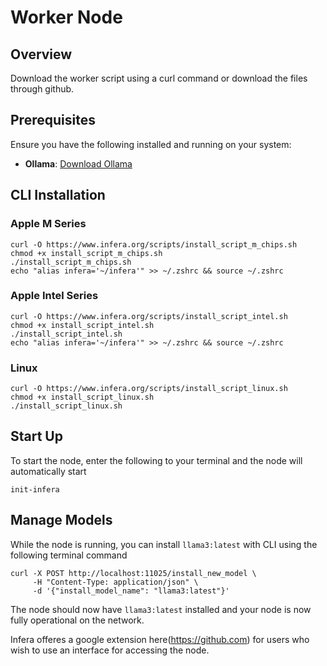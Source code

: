 # Worker Node

## Overview

Download the worker script using a curl command or download the files through github.

## Prerequisites

Ensure you have the following installed and running on your system:

- **Ollama**: [Download Ollama](https://ollama.com/download)

## CLI Installation 

### Apple M Series

```
curl -O https://www.infera.org/scripts/install_script_m_chips.sh
chmod +x install_script_m_chips.sh
./install_script_m_chips.sh
echo "alias infera='~/infera'" >> ~/.zshrc && source ~/.zshrc
```


### Apple Intel Series

```
curl -O https://www.infera.org/scripts/install_script_intel.sh
chmod +x install_script_intel.sh
./install_script_intel.sh
echo "alias infera='~/infera'" >> ~/.zshrc && source ~/.zshrc
```

### Linux

```
curl -O https://www.infera.org/scripts/install_script_linux.sh
chmod +x install_script_linux.sh
./install_script_linux.sh
```

## Start Up

To start the node, enter the following to your terminal and the node will automatically start

```
init-infera
```


## Manage Models

While the node is running, you can install ```llama3:latest``` with CLI using the following terminal command

```
curl -X POST http://localhost:11025/install_new_model \
     -H "Content-Type: application/json" \
     -d '{"install_model_name": "llama3:latest"}'
```
The node should now have ```llama3:latest``` installed and your node is now fully operational on the network.

Infera offeres a google extension here(https://github.com) for users who wish to use an interface for accessing the node.
